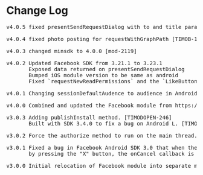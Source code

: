 # Change Log
<pre>
v4.0.5 fixed presentSendRequestDialog with to and title params [MOD-2126]

v4.0.4 fixed photo posting for requestWithGraphPath [TIMOB-18916]

v4.0.3 changed minsdk to 4.0.0 [mod-2119]

v4.0.2 Updated Facebook SDK from 3.21.1 to 3.23.1
       Exposed data returned on presentSendRequestDialog
       Bumped iOS module version to be same as android
	   Fixed `requestNewReadPermissions` and the `LikeButton` in Android [MOD-2105]

v4.0.1 Changing sessionDefaultAudence to audience in Android [MOD-2107]        

v4.0.0 Combined and updated the Facebook module from https://github.com/mokesmokes/titanium-android-facebook/ and https://github.com/mokesmokes/titanium-ios-facebook

v3.0.3 Adding publishInstall method. [TIMODOPEN-246]
       Built with SDK 3.4.0 to fix a bug on Android L. [TIMOB-17478]

v3.0.2 Force the authorize method to run on the main thread. [TIMOB-15770]

v3.0.1 Fixed a bug in Facebook Android SDK 3.0 that when the user cancels the login
       by pressing the "X" button, the onCancel callback is not invoked. [TIMOB-13738]

v3.0.0 Initial relocation of Facebook module into separate module